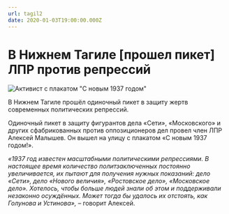 ```yaml
---
url: tagil2
date: 2020-01-03T19:00:00.000Z
---
```

# В Нижнем Тагиле [прошел пикет] ЛПР против репрессий

![Активист с плакатом "С новым 1937 годом"](piket.jpg)

​​В Нижнем Тагиле прошёл одиночный пикет в защиту жертв современных политических репрессий. 

Одиночный пикет в защиту фигурантов дела «Сети», «Московского» и других сфабрикованных против оппозиционеров дел провел член ЛПР Алексей Малышев. Он вышел на улицу с плакатом «С новым 1937 годом!». 

*«1937 год известен масштабными политическими репрессиями. В настоящее время количество политзаключенных постоянно увеличивается, их пытают для получения нужных показаний: дело «Сети», дело «Нового величия», «Ростовское дело», «Московское дело». Хотелось, чтобы больше людей знали об этом и поддерживали незаконно осуждённых. Может тогда бы удалось их отстоять, как Голунова и Устинова»,* – говорит Алексей.